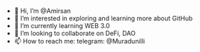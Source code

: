 - 👋 Hi, I’m @Amirsan
- 👀 I’m interested in exploring and learning more about GitHub
- 🌱 I’m currently learning WEB 3.0
- 💞️ I’m looking to collaborate on DeFi, DAO
- 📫 How to reach me: telegram: @Muradunilli

<!---
Amirsan/Amirsan is a ✨ special ✨ repository because its `README.md` (this file) appears on your GitHub profile.
You can click the Preview link to take a look at your changes.
--->

